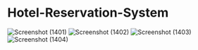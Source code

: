 # Hotel-Reservation-System

![Screenshot (1401)](https://github.com/rusithFdo/Hotel-Reservation-System/assets/139857239/359b7935-c00d-4f40-950a-0676110aef72)
![Screenshot (1402)](https://github.com/rusithFdo/Hotel-Reservation-System/assets/139857239/df97e2ae-0e25-4ebf-a9a2-066f2145185b)
![Screenshot (1403)](https://github.com/rusithFdo/Hotel-Reservation-System/assets/139857239/4a5ff68c-6a5a-4ee5-9de7-7d77d071f5f2)
![Screenshot (1404)](https://github.com/rusithFdo/Hotel-Reservation-System/assets/139857239/d3abe387-cae3-40de-b011-a15c2f542b8e)
